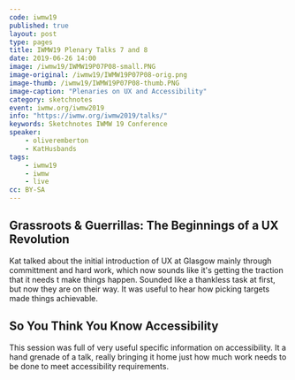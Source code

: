 ```yaml
---
code: iwmw19
published: true
layout: post
type: pages
title: IWMW19 Plenary Talks 7 and 8
date: 2019-06-26 14:00
image: /iwmw19/IWMW19P07P08-small.PNG
image-original: /iwmw19/IWMW19P07P08-orig.png
image-thumb: /iwmw19/IWMW19P07P08-thumb.PNG
image-caption: "Plenaries on UX and Accessibility"
category: sketchnotes
event: iwmw.org/iwmw2019
info: "https://iwmw.org/iwmw2019/talks/"
keywords: Sketchnotes IWMW 19 Conference
speaker:
    - oliveremberton
    - KatHusbands
tags:
    - iwmw19
    - iwmw
    - live
cc: BY-SA
---
```

## Grassroots & Guerrillas: The Beginnings of a UX Revolution

Kat talked about the initial introduction of UX at Glasgow mainly through committment and hard work, which now sounds like it's getting the traction that it needs t make things happen. Sounded like a thankless task at first, but now they are on their way. It was useful to hear how picking targets made things achievable.

## So You Think You Know Accessibility

This session was full of very useful specific information on accessibility. It a hand grenade of a talk, really bringing it home just how much work needs to be done to meet accessibility requirements.

